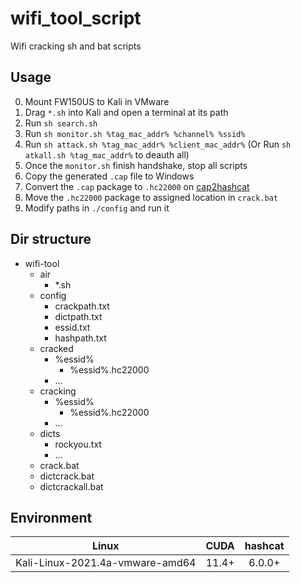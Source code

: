 # wifi_tool_script
Wifi cracking sh and bat scripts

## Usage
0. Mount FW150US to Kali in VMware
1. Drag `*.sh` into Kali and open a terminal at its path
2. Run `sh search.sh`
3. Run `sh monitor.sh %tag_mac_addr% %channel% %ssid%`
4. Run `sh attack.sh %tag_mac_addr% %client_mac_addr%` (Or Run `sh atkall.sh %tag_mac_addr%` to deauth all)
5. Once the `monitor.sh` finish handshake, stop all scripts
6. Copy the generated `.cap` file to Windows
7. Convert the `.cap` package to `.hc22000` on <a href='https://hashcat.net/cap2hashcat' target='_blank'>cap2hashcat</a>
8. Move the `.hc22000` package to assigned location in `crack.bat`
9. Modify paths in `./config` and run it

## Dir structure
- wifi-tool
  - air
    - *.sh
  - config
    - crackpath.txt
    - dictpath.txt
    - essid.txt
    - hashpath.txt
  - cracked
    - %essid%
      - %essid%.hc22000
    - ...
  - cracking
    - %essid%
      - %essid%.hc22000
    - ...
  - dicts
    - rockyou.txt
    - ...
  - crack.bat
  - dictcrack.bat
  - dictcrackall.bat

## Environment

|              Linux              | CUDA  | hashcat |
| :-----------------------------: | :---: | :-----: |
| Kali-Linux-2021.4a-vmware-amd64 | 11.4+ | 6.0.0+  |